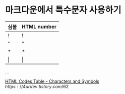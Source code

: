 # 마크다운에서 특수문자 사용하기

| 심볼 | HTML number |
|---|---|
| ! | &#33; |
| "	| &#34;	| 
| *	| &#42;	| 
| &#124;|	&#124;|

...

[HTML Codes Table - Characters and Symbols](https://ascii.cl/htmlcodes.htm)
$https://4urdev.tistory.com/62$
